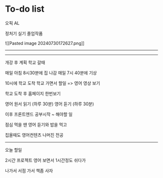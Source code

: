 # To-do list

오픽 AL

정처기 실기
졸업작품

![[Pasted image 20240730172627.png]]

---


-----

개강 후 계획
학교 갈때 

매일 아침 8시30분에 집 나감
매일 7시 40분에 기상

10시에 학교 도착
학교 가면서 할일 => 영어 영상 보기 

학교 도착 후 홈페이지 한번보기

영어 원서 읽기 (하루 30분)
영어 듣기 (하루 30분)

이후 프론트엔드 공부시작
~ 해야할 일

점심 먹을 땐 영어 듣기와 밥을 먹고

집올때도 영어컨텐츠
나머진 전공

----------------------------------------
오늘 할일

2시간 프로젝트 
영어 보면서 1시간정도 쉬다가

나가서 서점 가서 책좀 사자
